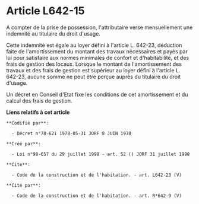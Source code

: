 # Article L642-15

A compter de la prise de possession, l'attributaire verse mensuellement une indemnité au titulaire du droit d'usage.

Cette indemnité est égale au loyer défini à l'article L. 642-23, déduction faite de l'amortissement du montant des travaux
nécessaires et payés par lui pour satisfaire aux normes minimales de confort et d'habitabilité, et des frais de gestion des
locaux. Lorsque le montant de l'amortissement des travaux et des frais de gestion est supérieur au loyer défini à l'article
L. 642-23, aucune somme ne peut être perçue auprès du titulaire du droit d'usage.

Un décret en Conseil d'Etat fixe les conditions de cet amortissement et du calcul des frais de gestion.

**Liens relatifs à cet article**

	**Codifié par**:

	  - Décret n°78-621 1978-05-31 JORF 8 JUIN 1978

	**Créé par**:

	  - Loi n°98-657 du 29 juillet 1998 - art. 52 () JORF 31 juillet 1998

	**Cite**:

	  - Code de la construction et de l'habitation. - art. L642-23 (V)

	**Cité par**:

	  - Code de la construction et de l'habitation. - art. R*642-9 (V)
